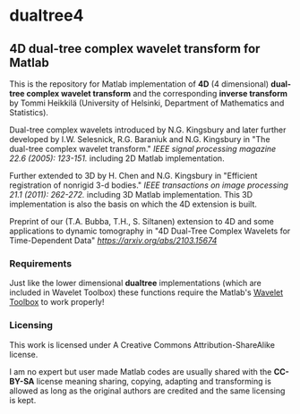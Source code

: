 # dualtree4
## 4D dual-tree complex wavelet transform for Matlab

This is the repository for Matlab implementation of **4D** (4 dimensional) **dual-tree complex wavelet transform** and the corresponding **inverse transform** by Tommi Heikkilä (University of Helsinki, Department of Mathematics and Statistics).

Dual-tree complex wavelets introduced by N.G. Kingsbury and later further developed by I.W. Selesnick, R.G. Baraniuk and N.G. Kingsbury in 
"The dual-tree complex wavelet transform." *IEEE signal processing magazine 22.6 (2005): 123-151.* including 2D Matlab implementation.

Further extended to 3D by H. Chen and N.G. Kingsbury in 
"Efficient registration of nonrigid 3-d bodies." *IEEE transactions on image processing 21.1 (2011): 262-272.* including 3D Matlab implementation. This 3D implementation is also the basis on which the 4D extension is built.

Preprint of our (T.A. Bubba, T.H., S. Siltanen) extension to 4D and some applications to dynamic tomography in
"4D Dual-Tree Complex Wavelets for Time-Dependent Data" *https://arxiv.org/abs/2103.15674*

### Requirements

Just like the lower dimensional **dualtree** implementations (which are included in Wavelet Toolbox) these functions require the Matlab's [Wavelet Toolbox](https://se.mathworks.com/products/wavelet.html) to work properly!

### Licensing

This work is licensed under A Creative Commons Attribution-ShareAlike license.

I am no expert but user made Matlab codes are usually shared with the **CC-BY-SA** license meaning sharing, copying, adapting and transforming is allowed as long as the original authors are credited and the same licensing is kept.